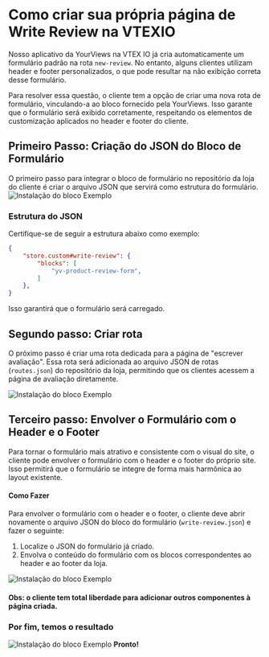


# Como criar sua própria página de Write Review na VTEXIO


Nosso aplicativo da YourViews na VTEX IO já cria automaticamente um formulário padrão na rota ```new-review```. No entanto, alguns clientes utilizam header e footer personalizados, o que pode resultar na não exibição correta desse formulário.

Para resolver essa questão, o cliente tem a opção de criar uma nova rota de formulário, vinculando-a ao bloco fornecido pela YourViews. Isso garante que o formulário será exibido corretamente, respeitando os elementos de customização aplicados no header e footer do cliente.
  
## Primeiro Passo: Criação do JSON do Bloco de Formulário

O primeiro passo para integrar o bloco de formulário no repositório da loja do cliente é criar o arquivo JSON que servirá como estrutura do formulário.
![Instalação do bloco Exemplo](https://i.imgur.com/4Trl5pf.png)

### Estrutura do JSON
Certifique-se de seguir a estrutura abaixo como exemplo:

```json
{
	"store.custom#write-review": {
		"blocks": [
			"yv-product-review-form",
		]
	},
}
```
Isso garantirá que o formulário será carregado.
## Segundo passo: Criar rota
O próximo passo é criar uma rota dedicada para a página de "escrever avaliação". Essa rota será adicionada ao arquivo JSON de rotas (```routes.json```) do repositório da loja, permitindo que os clientes acessem a página de avaliação diretamente.
  
![Instalação do bloco Exemplo](https://i.imgur.com/7uVh54i.png)
## Terceiro passo: Envolver o Formulário com o Header e o Footer

Para tornar o formulário mais atrativo e consistente com o visual do site, o cliente pode envolver o formulário com o header e o footer do próprio site. Isso permitirá que o formulário se integre de forma mais harmônica ao layout existente.

####  Como Fazer
Para envolver o formulário com o header e o footer, o cliente deve abrir novamente o arquivo JSON do bloco do formulário (```write-review.json```) e fazer o seguinte:

1. Localize o JSON do formulário já criado.
2. Envolva o conteúdo do formulário com os blocos correspondentes ao header e ao footer da loja.


![Instalação do bloco Exemplo](https://i.imgur.com/XwTaPFj.png)
#### Obs: o cliente tem total liberdade para adicionar outros componentes à página criada.

### Por fim, temos o resultado
![Instalação do bloco Exemplo](https://i.imgur.com/UM4XNu7.png)
**Pronto!**  
<!--stackedit_data:
eyJoaXN0b3J5IjpbMzAxMTgzOTM1LC0yMDY2OTczMjU3LC0xNz
M4Nzg1MDg5LDM2MDMyMzQyNSwxMjcyOTQ1NTE0XX0=
-->